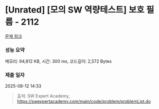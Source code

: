 # [Unrated] [모의 SW 역량테스트] 보호 필름 - 2112 

[문제 링크](https://swexpertacademy.com/main/code/problem/problemDetail.do?contestProbId=AV5V1SYKAaUDFAWu) 

### 성능 요약

메모리: 94,812 KB, 시간: 300 ms, 코드길이: 2,572 Bytes

### 제출 일자

2025-08-12 14:33



> 출처: SW Expert Academy, https://swexpertacademy.com/main/code/problem/problemList.do